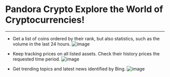 # Pandora Crypto Explore the World of Cryptocurrencies!
---

- Get a list of coins ordered by their rank, but also statistics, such as the volume in the last 24 hours.
![image](https://user-images.githubusercontent.com/25434180/158876901-c14311dd-a6e2-4625-90ab-fe55dad8c3c7.png)

- Keep tracking prices on all listed assets. Check their history prices the requested time period.
![image](https://user-images.githubusercontent.com/25434180/158877031-ad3d0ca4-b3e5-4450-a8c0-45629ea3eb41.png)

- Get trending topics and latest news identified by Bing.
![image](https://user-images.githubusercontent.com/25434180/158877199-db739d2d-cdc0-4919-98cc-fe6aeb3618b6.png)
